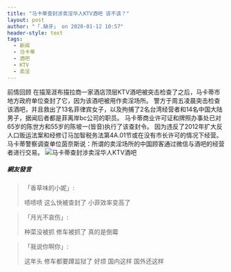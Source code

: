 ```yaml
---
title: "马卡蒂查封涉卖淫华人KTV酒吧 该不该？"
layout: post
author: "「.缺牙」 on 2020-01-12 10:57"
header-style: text
tags:
  - 新闻
  - 马卡蒂
  - 酒吧
  - KTV
  - 卖淫
---
```


前情回顾
在描笼涯布描拉商一家酒店顶层KTV酒吧被突击检查了之后，马卡蒂市地方政府单位查封了它，因为该酒吧被用作卖淫场所。
警方于周五凌晨突击检查该酒吧，并且救出了13名菲律宾女子，以及拘捕了2名台湾经营者和14名中国大陆男子，据闻后者都是菲离岸bc公司的职员。
马卡蒂商业许可证和牌照办事处已对65岁的陈世方和55岁的陈坡一(皆音)执行了该查封令。
因为违反了2012年扩大反人口贩运法案和经修订马加智税务法第4A.01节或在没有市长许可的情况下经营。
马卡蒂警察调查单位茵奈斯说：所谓的卖淫场所的中国顾客通过微信与酒吧的经营者进行交易。
<img src="http://images.feileyuan.com/images/ueditor/202001121055000021.jpg" title="马卡蒂查封涉卖淫华人KTV酒吧" alt="马卡蒂查封涉卖淫华人KTV酒吧">

##### 網友發言 
> 「香草味的小妮」:
> <p>啧啧啧 这么快被查封了 小菲效率变高了</p>

> 「月光不哀伤」:
> <p>种菜没被抓 修车被抓了 真的是倒霉</p>

> 「我说你啊你」:
> <p>这年头 修车都要蹲监狱了 好烦 国内这样 国外还这样</p>


